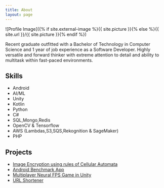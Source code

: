 ```yaml
---
title: About
layout: page
---
```

![Profile Image]({% if site.external-image %}{{ site.picture }}{% else %}{{ site.url }}/{{ site.picture }}{% endif %})

<p>Recent graduate outfitted with a Bachelor of Technology in Computer Science and 1 year of job experience as a Software Developer. Highly versatile and forward thinker with extreme attention to detail and ability to multitask within fast-paced environments.</p>

<h2>Skills</h2>

<ul class="skill-list">
	<li>Android</li>
	<li>AI/ML</li>
	<li>Unity</li>
	<li>Kotlin</li>
	<li>Python</li>
	<li>C#</li>
	<li>SQL,Mongo,Redis</li>
	<li>OpenCV & Tensorflow</li>
	<li>AWS (Lambdas,S3,SQS,Rekognition & SageMaker)</li>
	<li>PHP</li>
</ul>

<h2>Projects</h2>

<ul>
	<li><a href="https://www.geeksforgeeks.org/image-encryption-using-cellular-automata/">Image Encryption using rules of Cellular Automata</a></li>
	<li><a href="https://play.google.com/store/apps/details?id=com.gmail.lakshya.benchmark">Android Benchmark App</a></li>
	<li><a href="https://github.com/Lakshyasukhralia/NeuralFPS">Multiplayer Neural FPS Game in Unity</a></li>
	<li><a href="https://github.com/Lakshyasukhralia/hlktshortner">URL Shortener</a></li>
</ul>
